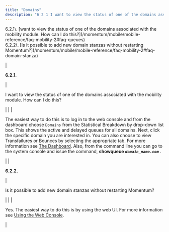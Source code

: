 ```yaml
---
title: "Domains"
description: "6 2 1 I want to view the status of one of the domains associated with the mobility module How can I do this 6 2 2 Is it possible to add new domain stanzas without restarting Momentum 6 2 1 I want to view the status of one of..."
---
```


<a name="idp434272"></a> 

<dl>

<dt>6.2.1\. [want to view the status of one of the domains associated with the mobility module. How can I do this?](/momentum/mobile/mobile-reference/faq-mobility-2#faq-queues)</dt>

<dt>6.2.2\. [Is it possible to add new domain stanzas without restarting Momentum?](/momentum/mobile/mobile-reference/faq-mobility-2#faq-domain-stanza)</dt>

</dl>

| <a name="faq-queues"></a> <a name="idp435280"></a> 

**6.2.1.**

 | 

I want to view the status of one of the domains associated with the mobility module. How can I do this?

 |
|  | 

The easiest way to do this is to log in to the web console and from the dashboard choose `Domains` from the Statistical Breakdown by drop-down list box. This shows the active and delayed queues for all domains. Next, click the specific domain you are interested in. You can also choose to view Transfailures or Bounces by selecting the appropriate tab. For more information see [The Dashboard](/momentum/3/3-reference/web-3-dashboard). Also, from the command line you can go to the system console and issue the command, **showqueue *`domain_name.com`***                    .

 |
| <a name="faq-domain-stanza"></a> <a name="idp491104"></a> 

**6.2.2.**

 | 

Is it possible to add new domain stanzas without restarting Momentum?

 |
|  | 

Yes. The easiest way to do this is by using the web UI. For more information see [Using the Web Console](/momentum/3/3-reference/web-3).

 |